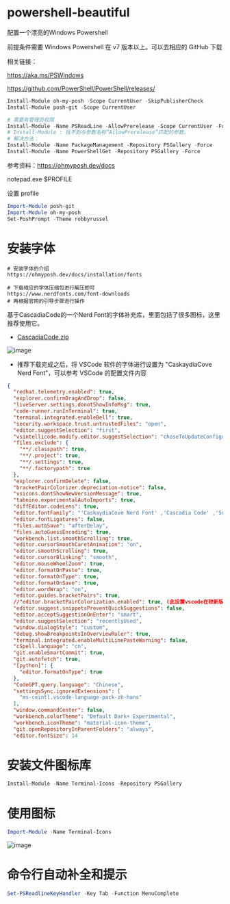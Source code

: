 # powershell-beautiful
配置一个漂亮的Windows Powershell 

前提条件需要 Windows Powershell 在 v7 版本以上。可以去相应的 GitHub 下载

相关链接：

https://aka.ms/PSWindows

https://github.com/PowerShell/PowerShell/releases/

```powershell
Install-Module oh-my-posh -Scope CurrentUser -SkipPublisherCheck
Install-Module posh-git -Scope CurrentUser

# 需要有管理员权限
Install-Module -Name PSReadLine -AllowPrerelease -Scope CurrentUser -Force -SkipPublisherCheck
# Install-Module : 找不到与参数名称“AllowPrerelease”匹配的参数。
# 解决方法：
Install-Module -Name PackageManagement -Repository PSGallery -Force
Install-Module -Name PowerShellGet -Repository PSGallery -Force
```

参考资料：https://ohmyposh.dev/docs

notepad.exe $PROFILE

设置 profile

```powershell
Import-Module posh-git
Import-Module oh-my-posh
Set-PoshPrompt -Theme robbyrussel
```

# 安装字体

```SH
# 安装字体的介绍
https://ohmyposh.dev/docs/installation/fonts

# 下载相应的字体压缩包进行解压即可
https://www.nerdfonts.com/font-downloads
# 再根据官网的引导步骤进行操作
```

基于CascadiaCode的一个Nerd Font的字体补充库，里面包括了很多图标，这里推荐使用它。

- [CascadiaCode.zip](https://github.com/ryanoasis/nerd-fonts/releases/download/v2.1.0/CascadiaCode.zip)

![image](https://img2022.cnblogs.com/blog/375390/202207/375390-20220715220632146-6859336.png)

- 推荐下载完成之后，将 VSCode 软件的字体进行设置为 "CaskaydiaCove Nerd Font"，可以参考 VSCode 的配置文件内容

```json
{
  "redhat.telemetry.enabled": true,
  "explorer.confirmDragAndDrop": false,
  "liveServer.settings.donotShowInfoMsg": true,
  "code-runner.runInTerminal": true,
  "terminal.integrated.enableBell": true,
  "security.workspace.trust.untrustedFiles": "open",
  "editor.suggestSelection": "first",
  "vsintellicode.modify.editor.suggestSelection": "choseToUpdateConfiguration",
  "files.exclude": {
    "**/.classpath": true,
    "**/.project": true,
    "**/.settings": true,
    "**/.factorypath": true
  },
  "explorer.confirmDelete": false,
  "bracketPairColorizer.depreciation-notice": false,
  "vsicons.dontShowNewVersionMessage": true,
  "tabnine.experimentalAutoImports": true,
  "diffEditor.codeLens": true,
  "editor.fontFamily": "'CaskaydiaCove Nerd Font' ,'Cascadia Code' ,'Source Code Pro',Consolas, 'Courier New', monospace",
  "editor.fontLigatures": false,
  "files.autoSave": "afterDelay",
  "files.autoGuessEncoding": true,
  "workbench.list.smoothScrolling": true,
  "editor.cursorSmoothCaretAnimation": "on",
  "editor.smoothScrolling": true,
  "editor.cursorBlinking": "smooth",
  "editor.mouseWheelZoom": true,
  "editor.formatOnPaste": true,
  "editor.formatOnType": true,
  "editor.formatOnSave": true,
  "editor.wordWrap": "on",
  "editor.guides.bracketPairs": true,
  //"editor.bracketPairColorization.enabled": true, (此设置vscode在较新版本已默认开启)
  "editor.suggest.snippetsPreventQuickSuggestions": false,
  "editor.acceptSuggestionOnEnter": "smart",
  "editor.suggestSelection": "recentlyUsed",
  "window.dialogStyle": "custom",
  "debug.showBreakpointsInOverviewRuler": true,
  "terminal.integrated.enableMultiLinePasteWarning": false,
  "cSpell.language": "cn",
  "git.enableSmartCommit": true,
  "git.autofetch": true,
  "[python]": {
    "editor.formatOnType": true
  },
  "CodeGPT.query.language": "Chinese",
  "settingsSync.ignoredExtensions": [
    "ms-ceintl.vscode-language-pack-zh-hans"
  ],
  "window.commandCenter": false,
  "workbench.colorTheme": "Default Dark+ Experimental",
  "workbench.iconTheme": "material-icon-theme",
  "git.openRepositoryInParentFolders": "always",
  "editor.fontSize": 14
```




# 安装文件图标库

```powershell
Install-Module -Name Terminal-Icons -Repository PSGallery
```

# 使用图标

```powershell
Import-Module -Name Terminal-Icons
```

![image](https://img2022.cnblogs.com/blog/375390/202207/375390-20220715220824185-141637806.png)

# 命令行自动补全和提示

```powershell
Set-PSReadlineKeyHandler -Key Tab -Function MenuComplete
```
